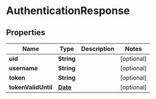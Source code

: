 
# AuthenticationResponse

## Properties
Name | Type | Description | Notes
------------ | ------------- | ------------- | -------------
**uid** | **String** |  |  [optional]
**username** | **String** |  |  [optional]
**token** | **String** |  |  [optional]
**tokenValidUntil** | [**Date**](Date.md) |  |  [optional]



